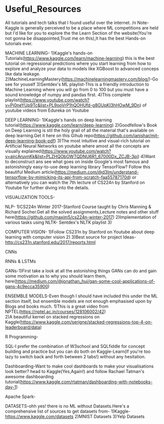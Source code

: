 # Useful_Resources
All tutorials and tech talks that I found useful over the internet. /n
Note- Kaggle is generally perceived to be a place where ML competitions are held but I'd like for you to explore the the Learn Section of the website(You're not gonna be disappointed,Trust me on this),It has the best Hands-on tutorials ever.

MACHINE LEARNING-
1)Kaggle's hands-on Tutorials(https://www.kaggle.com/learn/machine-learning)
  this is the best tutorial on regressional predictions where you start learning from how to explore and analyze your data to   models like XGBoost to advanced conceps like data leakage.
2)MachineLearningMastery(https://machinelearningmastery.com/blog/)-Go see for youself
3)Sentdex's ML playlist-This is a friendly introduction to Machine Learning where you will go from 0 to 100 but you must have   a sound knowledge of numpy and pandas first.
4)This complete playlist(https://www.youtube.com/watch?v=Pj0neYUp9Tc&list=PL9ooVrP1hQOHUfd-g8GUpKI3hHOwM_9Dn) of youtube       videos from Edureka on Youtube




DEEP LEARNING-
1)Kaggle's hands on deep learning tutorial(https://www.kaggle.com/learn/deep-learning)
2)Goodfellow's Book on Deep Learning is stil the holy grail of all the material that's available on deep learning.Get it here on this Gihub repo(https://github.com/janishar/mit-deep-learning-book-pdf)
3)The most intuitive and visual-rich tutorial on Artificial Neural Networks on youtube where amost all the concepts are visually explained(https://www.youtube.com/watch?v=aircAruvnKk&list=PLZHQObOWTQDNU6R1_67000Dx_ZCJB-3pi)
4)Want to deconstruct ans see what goes on inside Google's most famous and astonishingly easy-to-use deep learning library TensorFlow? Follow this beautiful Medium article(https://medium.com/@d3lm/understand-tensorflow-by-mimicking-its-api-from-scratch-faa55787170d) or alternatively you can watch the 7th lecture of CS224n by Stanford on Youtube for further diving into the details.





VISUALIZATION TOOLS-



NLP-
1)CS224n Winter 2017-Stanford Course taught by Chris Manning & Richard Socher.Get all the solved assignments,Lecture notes and other stuff here(https://github.com/maxim5/cs224n-winter-2017)
2)Implementation of various tasks using NLTK- Sentdex's NLTK playlist
3)





COMPUTER VISION-
1)Follow CS231n by Stanford on Youtube about deep learning with computer vision
2)
3)Best source for project Ideas- http://cs231n.stanford.edu/2017/reports.html




CNNs





RNNs & LSTMs







GANs-1)First take a look at all the astonishing things GANs can do and gain some motivation as to why you should learn them, here(https://medium.com/@jonathan_hui/gan-some-cool-applications-of-gans-4c9ecca35900) 



ENSEMBLE MODELS-Even though I should have included this under the ML section itself, but ensemble models are not enough emphasised upon by Blogs and books much.
1)This is a great video from NPTEL(https://nptel.ac.in/courses/128106002/42)  
2)A beautiful kernel on stacked regressions on Kaggle(https://www.kaggle.com/serigne/stacked-regressions-top-4-on-leaderboard/data)









R Programming-



SQL-I prefer the combination of W3school and SQLfiddle for concept building and practice but you can do both on Kaggle-Learn(If you're too lazy to switch back and forth between 2 tabs!) without any hesitation.



Dashboarding-Want to make cool dashboards to make your visualisations look better? head to Kaggle(Yes,Again!) and follow Rachael Tatman's awesome dashboarding tutorial(https://www.kaggle.com/rtatman/dashboarding-with-notebooks-day-1)



Apache Spark-



DATASETS-ohh yes! there is no ML without Datasets.Here's a comprehensive list of sources to get datasets from-
1)Kaggle-https://www.kaggle.com/datasets
2)MNIST Datasets
3)Yelp Datasets




